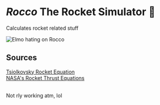 # _Rocco_ The Rocket Simulator 🚀
Calculates rocket related stuff

![Elmo hating on Rocco](https://github.com/Z-100/Rocco/blob/master/resource/200.gif)

## Sources
[Tsiolkovsky Rocket Equation](https://en.wikipedia.org/wiki/Tsiolkovsky_rocket_equation) <br />
[NASA's Rocket Thrust Equations](https://www.grc.nasa.gov/www/k-12/rocket/rktthsum.html) <br/><br />

Not rly working atm, lol
